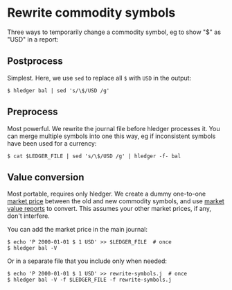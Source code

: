 # Rewrite commodity symbols

Three ways to temporarily change a commodity symbol, eg to show "$" as "USD" in a report:

## Postprocess

Simplest. 
Here, we use `sed` to replace all `$` with `USD` in the output:

```shell
$ hledger bal | sed 's/\$/USD /g'
```

## Preprocess

Most powerful. 
We rewrite the journal file before hledger processes it. You can merge multiple symbols into one this way, eg if inconsistent symbols have been used for a currency:

```shell
$ cat $LEDGER_FILE | sed 's/\$/USD /g' | hledger -f- bal
```

## Value conversion

Most portable, requires only hledger.
We create a dummy one-to-one [market price](journal.html#declaring-market-prices) between the old and new commodity symbols,
and use [market value reports](hledger.html#v-value) to convert.
This assumes your other market prices, if any, don't interfere.

You can add the market price in the main journal:
```shell
$ echo 'P 2000-01-01 $ 1 USD' >> $LEDGER_FILE  # once
$ hledger bal -V
```

Or in a separate file that you include only when needed:
```shell
$ echo 'P 2000-01-01 $ 1 USD' >> rewrite-symbols.j  # once
$ hledger bal -V -f $LEDGER_FILE -f rewrite-symbols.j
```
